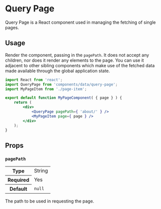 Query Page
===========

Query Page is a React component used in managing the fetching of single pages.

## Usage

Render the component, passing in the `pagePath`. It does not accept any children, nor does it render any elements to the page. You can use it adjacent to other sibling components which make use of the fetched data made available through the global application state.

```jsx
import React from 'react';
import QueryPage from 'components/data/query-page';
import MyPageItem from './page-item';

export default function MyPageComponent( { page } ) {
	return (
		<div>
			<QueryPage pagePath={ 'about/' } />
			<MyPageItem page={ page } />
		</div>
	);
}
```

## Props

### `pagePath`

<table>
	<tr><th>Type</th><td>String</td></tr>
	<tr><th>Required</th><td>Yes</td></tr>
	<tr><th>Default</th><td><code>null</code></td></tr>
</table>

The path to be used in requesting the page.
